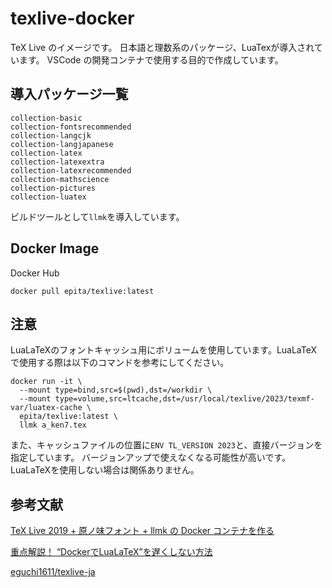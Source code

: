 # texlive-docker

TeX Live のイメージです。
日本語と理数系のパッケージ、LuaTexが導入されています。
VSCode の開発コンテナで使用する目的で作成しています。

## 導入パッケージ一覧

```
collection-basic 
collection-fontsrecommended 
collection-langcjk 
collection-langjapanese 
collection-latex 
collection-latexextra 
collection-latexrecommended 
collection-mathscience 
collection-pictures 
collection-luatex 
```

ビルドツールとして`llmk`を導入しています。

## Docker Image
Docker Hub

```
docker pull epita/texlive:latest
```

## 注意
LuaLaTeXのフォントキャッシュ用にボリュームを使用しています。LuaLaTeXで使用する際は以下のコマンドを参考にしてください。

```
docker run -it \
  --mount type=bind,src=$(pwd),dst=/workdir \
  --mount type=volume,src=ltcache,dst=/usr/local/texlive/2023/texmf-var/luatex-cache \
  epita/texlive:latest \
  llmk a_ken7.tex
```

また、キャッシュファイルの位置に`ENV TL_VERSION 2023`と、直接バージョンを指定しています。
バージョンアップで使えなくなる可能性が高いです。
LuaLaTeXを使用しない場合は関係ありません。

## 参考文献
[TeX Live 2019 + 原ノ味フォント + llmk の Docker コンテナを作る](https://qiita.com/doraTeX/items/f40f9597763ca63daabb#%E4%BD%BF%E3%81%84%E6%96%B9)

[重点解説！ “DockerでLuaLaTeX”を遅くしない方法](https://qiita.com/zr_tex8r/items/c1ec09f4fa3a39f5e365)

[eguchi1611/texlive-ja](https://github.com/eguchi1611/texlive-ja/blob/main/README.md)



